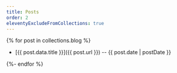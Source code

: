 ```yaml
---
title: Posts
order: 2
eleventyExcludeFromCollections: true
---
```


{% for post in collections.blog %}

- [{{ post.data.title }}]({{ post.url }}) -- <time datetime="{{ post.date.toISOString() }}">{{ post.date | postDate }}</time>

{%- endfor %}
